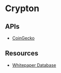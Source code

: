 # Crypton

## APIs

- [CoinGecko](https://www.coingecko.com/api/documentations/v3#/)


## Resources

- [Whitepaper Database](https://coinnws.com/whitepaper-database/)
